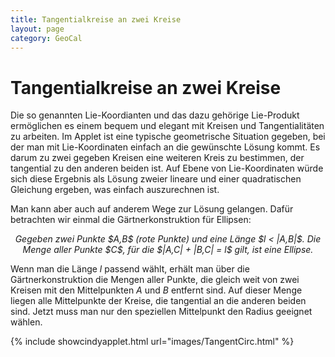 ```yaml
---
title: Tangentialkreise an zwei Kreise
layout: page
category: GeoCal
---
```


# Tangentialkreise an zwei Kreise
Die so genannten Lie-Koordianten und das dazu gehörige Lie-Produkt ermöglichen es einem bequem und elegant mit Kreisen und Tangentialitäten zu arbeiten. Im Applet ist eine typische geometrische Situation gegeben, bei der man mit Lie-Koordinaten einfach an die gewünschte Lösung kommt. Es darum zu zwei gegeben Kreisen eine weiteren Kreis zu bestimmen, der tangential zu den anderen beiden ist. Auf Ebene von Lie-Koordinaten würde sich diese Ergebnis als Lösung zweier lineare und einer quadratischen Gleichung ergeben, was einfach auszurechnen ist.

Man kann aber auch auf anderem Wege zur Lösung gelangen. Dafür betrachten wir einmal die Gärtnerkonstruktion für Ellipsen:
<div align="center">
<p><i>Gegeben zwei Punkte $A,B$ (rote Punkte) und eine Länge $l < |A,B|$. Die Menge aller Punkte $C$, für die $|A,C| + |B,C| = l$ gilt, ist eine Ellipse.</i></p>
</div>

Wenn man die Länge $l$ passend wählt, erhält man über die Gärtnerkonstruktion die Mengen aller Punkte, die gleich weit von zwei Kreisen mit den Mittelpunkten $A$ und $B$ entfernt sind. Auf dieser Menge liegen alle Mittelpunkte der Kreise, die tangential an die anderen beiden sind. Jetzt muss man nur den speziellen Mittelpunkt den Radius geeignet wählen.


{% include showcindyapplet.html url="images/TangentCirc.html" %}


